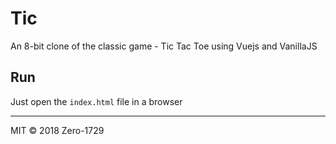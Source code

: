 # Tic

An 8-bit clone of the classic game - Tic Tac Toe using Vuejs and VanillaJS

## Run

Just open the `index.html` file in a browser

---

MIT &copy; 2018 Zero-1729
